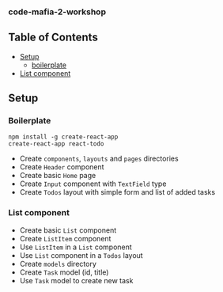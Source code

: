 ### code-mafia-2-workshop

## Table of Contents

- [Setup](#setup)
  - [boilerplate](#boilerplate)
- [List component](#list-component)


## Setup
### Boilerplate

```
npm install -g create-react-app
create-react-app react-todo
```
* Create `components`, `layouts` and `pages` directories
* Create `Header` component
* Create basic `Home` page
* Create `Input` component with `TextField` type
* Create `Todos` layout with simple form and list of added tasks

### List component
* Create basic `List` component
* Create `ListItem` component
* Use `ListItem` in a `List` component
* Use `List` component in a `Todos` layout
* Create `models` directory
* Create `Task` model (id, title)
* Use `Task` model to create new task
